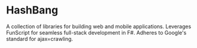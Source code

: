 HashBang
========

A collection of libraries for building web and mobile applications. Leverages FunScript for seamless full-stack development in F#. Adheres to Google's standard for ajax=crawling.